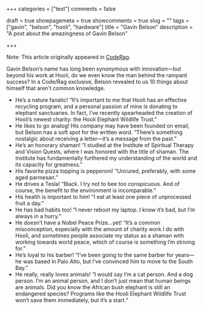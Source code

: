 +++
categories = ["test"]
comments = false
<!-- date = "2016-10-02T15:59:13-04:00" -->
draft = true
showpagemeta = true
showcomments = true
slug = ""
tags = ["gavin", "belson", "hooli", "hardware"]
title = "Gavin Belson"
description = "A post about the amazingness of Gavin Belson"

+++

Note: This article originally appeared in [CodeRag](http://www.coderag.com/10-facts-you-didnt-know-about-gavin-belson/).

Gavin Belson’s name has long been synonymous with innovation—but beyond his work at Hooli, do we even know the man behind the rampant success? In a Code/Rag exclusive, Belson revealed to us 10 things about himself that aren’t common knowledge.

* He’s a nature fanatic! “It’s important to me that Hooli has an effective recycling program, and a personal passion of mine is donating to elephant sanctuaries. In fact, I’ve recently spearheaded the creation of Hooli’s newest charity: the Hooli Elephant Wildlife Trust.”
* He likes to go analog! His company may have been founded on email, but Belson has a soft spot for the written word. “There’s something nostalgic about receiving a letter—it’s a message from the past.”
* He’s an honorary shaman! “I studied at the Institute of Spiritual Therapy and Vision Quests, where I was honored with the title of shaman. The Institute has fundamentally furthered my understanding of the world and its capacity for greatness.”
* His favorite pizza topping is pepperoni! “Uncured, preferably, with some aged parmesan.”
* He drives a Tesla! “Black. I try not to bee too conspicuous. And of course, the benefit to the environment is incomparable.”
* His health is important to him! “I eat at least one piece of unprocessed fruit a day.”
* He has bad habits too! “I never reboot my laptop. I know it’s bad, but I’m always in a hurry.”
* He doesn’t have a Nobel Peace Prize…yet! “It’s a common misconception, especially with the amount of charity work I do with Hooli, and sometimes people associate my status as a shaman with working towards world peace, which of course is something I’m striving for.”
* He’s loyal to his barber! “I’ve been going to the same barber for years—he was based in Palo Alto, but I’ve convinced him to move to the South Bay.”
* He really, really loves animals! “I would say I’m a cat person. And a dog person. I’m an animal person, and I don’t just mean that human beings are animals. Did you know the African bush elephant is still an endangered species? Programs like the Hooli Elephant Wildlife Trust won’t save them immediately, but it’s a start.”
